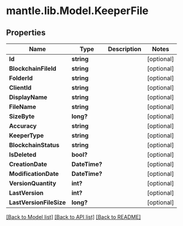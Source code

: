 # mantle.lib.Model.KeeperFile
## Properties

Name | Type | Description | Notes
------------ | ------------- | ------------- | -------------
**Id** | **string** |  | [optional] 
**BlockchainFileId** | **string** |  | [optional] 
**FolderId** | **string** |  | [optional] 
**ClientId** | **string** |  | [optional] 
**DisplayName** | **string** |  | [optional] 
**FileName** | **string** |  | [optional] 
**SizeByte** | **long?** |  | [optional] 
**Accuracy** | **string** |  | [optional] 
**KeeperType** | **string** |  | [optional] 
**BlockchainStatus** | **string** |  | [optional] 
**IsDeleted** | **bool?** |  | [optional] 
**CreationDate** | **DateTime?** |  | [optional] 
**ModificationDate** | **DateTime?** |  | [optional] 
**VersionQuantity** | **int?** |  | [optional] 
**LastVersion** | **int?** |  | [optional] 
**LastVersionFileSize** | **long?** |  | [optional] 

[[Back to Model list]](../README.md#documentation-for-models) [[Back to API list]](../README.md#documentation-for-api-endpoints) [[Back to README]](../README.md)

